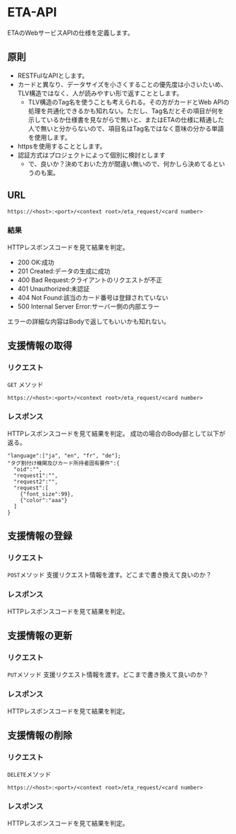 # ETA-API
ETAのWebサービスAPIの仕様を定義します。

## 原則
- RESTFulなAPIとします。
- カードと異なり、データサイズを小さくすることの優先度は小さいたいめ、TLV構造ではなく、人が読みやすい形で返すこととします。
  - TLV構造のTag名を使うことも考えられる。その方がカードとWeb APIの処理を共通化できるかも知れない。ただし、Tag名だとその項目が何を示しているか仕様書を見ながらで無いと、またはETAの仕様に精通した人で無いと分からないので、項目名はTag名ではなく意味の分かる単語を使用します。
- httpsを使用することとします。
- 認証方式はプロジェクトによって個別に検討とします
  - で、良いか？決めておいた方が間違い無いので、何かしら決めてるというのも案。

## URL

`https://<host>:<port>/<context root>/eta_request/<card number>`

### 結果
HTTPレスポンスコードを見て結果を判定。
- 200 OK:成功
- 201 Created:データの生成に成功
- 400 Bad Request:クライアントのリクエストが不正
- 401 Unauthorized:未認証
- 404 Not Found:該当のカード番号は登録されていない
- 500 Internal Server Error:サーバー側の内部エラー

エラーの詳細な内容はBodyで返してもいいかも知れない。

## 支援情報の取得

### リクエスト
`GET` メソッド

`https://<host>:<port>/<context root>/eta_request/<card number>`

### レスポンス
HTTPレスポンスコードを見て結果を判定。
成功の場合のBody部として以下が返る。

```
"language":["ja", "en", "fr", "de"];
"タグ割付け機関及びカード所持者固有要件":{
  "oid":"",
  "request1":"",
  "request2":"",
  "request":[
    {"font_size":99},
    {"color":"aaa"}
  ]
}
```


## 支援情報の登録

### リクエスト

`POST`メソッド
支援リクエスト情報を渡す。どこまで書き換えて良いのか？

### レスポンス
HTTPレスポンスコードを見て結果を判定。

## 支援情報の更新

### リクエスト
`PUT`メソッド
支援リクエスト情報を渡す。どこまで書き換えて良いのか？

### レスポンス
HTTPレスポンスコードを見て結果を判定。

## 支援情報の削除

### リクエスト
`DELETE`メソッド

`https://<host>:<port>/<context root>/eta_request/<card number>`

### レスポンス
HTTPレスポンスコードを見て結果を判定。
